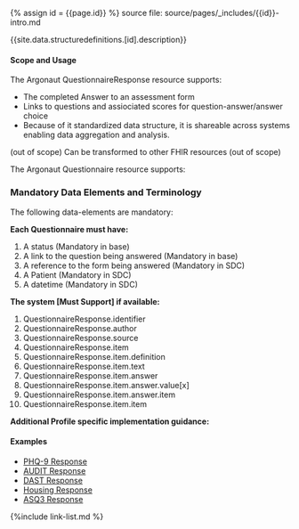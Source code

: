 {% assign id = {{page.id}} %}
source file: source/pages/\_includes/{{id}}-intro.md

{{site.data.structuredefinitions.[id].description}}

#### Scope and Usage

The Argonaut QuestionnaireResponse resource supports:

- The completed Answer to an assessment form
- Links to questions and assiociated scores for question-answer/answer choice
- Because of it standardized data structure, it  is shareable across systems enabling data aggregation and analysis.

(out of scope)
Can be transformed to other FHIR resources (out of scope)


The Argonaut Questionnaire resource supports:

### Mandatory Data Elements and Terminology

The following data-elements are mandatory:

**Each Questionnaire must have:**

1. A status (Mandatory in base)
1. A link to the question being answered (Mandatory in base)
1. A reference to the form being answered  (Mandatory in SDC)
1. A Patient (Mandatory in SDC)
1. A datetime (Mandatory in SDC)

**The system [Must Support] if available:**

1. QuestionnaireResponse.identifier
1. QuestionnaireResponse.author
1. QuestionnaireResponse.source
1. QuestionnaireResponse.item
1. QuestionnaireResponse.item.definition
1. QuestionnaireResponse.item.text
1. QuestionnaireResponse.item.answer
1. QuestionnaireResponse.item.answer.value[x]
1. QuestionnaireResponse.item.answer.item
1. QuestionnaireResponse.item.item


**Additional Profile specific implementation guidance:**

#### Examples


<!-- {% raw %} {% include list-simple-questionnaires.xhtml %}{% endraw %} -->
- [PHQ-9 Response](QuestionnaireResponse-questionnaireresponse-example-phq9.html)
- [AUDIT Response](QuestionnaireResponse-questionnaireresponse-example-audit.html)
- [DAST Response](QuestionnaireResponse-questionnaireresponse-example-dast.html)
- [Housing Response](QuestionnaireResponse-questionnaireresponse-example-housing.html)
- [ASQ3 Response](QuestionnaireResponse-questionnaireresponse-example-asq3.html)


{%include link-list.md %}
